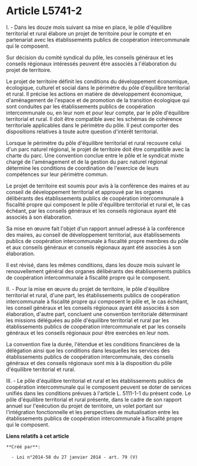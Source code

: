 # Article L5741-2

I. - Dans les douze mois suivant sa mise en place, le pôle d'équilibre territorial et rural élabore un projet de territoire
pour le compte et en partenariat avec les établissements publics de coopération intercommunale qui le composent.

Sur décision du comité syndical du pôle, les conseils généraux et les conseils régionaux intéressés peuvent être associés à
l'élaboration du projet de territoire.

Le projet de territoire définit les conditions du développement économique, écologique, culturel et social dans le périmètre
du pôle d'équilibre territorial et rural. Il précise les actions en matière de développement économique, d'aménagement de
l'espace et de promotion de la transition écologique qui sont conduites par les établissements publics de coopération
intercommunale ou, en leur nom et pour leur compte, par le pôle d'équilibre territorial et rural. Il doit être compatible
avec les schémas de cohérence territoriale applicables dans le périmètre du pôle. Il peut comporter des dispositions
relatives à toute autre question d'intérêt territorial.

Lorsque le périmètre du pôle d'équilibre territorial et rural recouvre celui d'un parc naturel régional, le projet de
territoire doit être compatible avec la charte du parc. Une convention conclue entre le pôle et le syndicat mixte chargé de
l'aménagement et de la gestion du parc naturel régional détermine les conditions de coordination de l'exercice de leurs
compétences sur leur périmètre commun.

Le projet de territoire est soumis pour avis à la conférence des maires et au conseil de développement territorial et
approuvé par les organes délibérants des établissements publics de coopération intercommunale à fiscalité propre qui
composent le pôle d'équilibre territorial et rural et, le cas échéant, par les conseils généraux et les conseils régionaux
ayant été associés à son élaboration.

Sa mise en œuvre fait l'objet d'un rapport annuel adressé à la conférence des maires, au conseil de développement
territorial, aux établissements publics de coopération intercommunale à fiscalité propre membres du pôle et aux conseils
généraux et conseils régionaux ayant été associés à son élaboration.

Il est révisé, dans les mêmes conditions, dans les douze mois suivant le renouvellement général des organes délibérants des
établissements publics de coopération intercommunale à fiscalité propre qui le composent.

II. - Pour la mise en œuvre du projet de territoire, le pôle d'équilibre territorial et rural, d'une part, les établissements
publics de coopération intercommunale à fiscalité propre qui composent le pôle et, le cas échéant, les conseil généraux et
les conseils régionaux ayant été associés à son élaboration, d'autre part, concluent une convention territoriale déterminant
les missions déléguées au pôle d'équilibre territorial et rural par les établissements publics de coopération intercommunale
et par les conseils généraux et les conseils régionaux pour être exercées en leur nom.

La convention fixe la durée, l'étendue et les conditions financières de la délégation ainsi que les conditions dans
lesquelles les services des établissements publics de coopération intercommunale, des conseils généraux et des conseils
régionaux sont mis à la disposition du pôle d'équilibre territorial et rural.

III. - Le pôle d'équilibre territorial et rural et les établissements publics de coopération intercommunale qui le composent
peuvent se doter de services unifiés dans les conditions prévues à l'article L. 5111-1-1 du présent code. Le pôle d'équilibre
territorial et rural présente, dans le cadre de son rapport annuel sur l'exécution du projet de territoire, un volet portant
sur l'intégration fonctionnelle et les perspectives de mutualisation entre les établissements publics de coopération
intercommunale à fiscalité propre qui le composent.

**Liens relatifs à cet article**

	**Créé par**:

	  - Loi n°2014-58 du 27 janvier 2014 - art. 79 (V)
